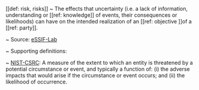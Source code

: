 [[def: risk, risks]]
~ The effects that uncertainty (i.e. a lack of information, understanding or [[ref: knowledge]] of events, their consequences or likelihoods) can have on the intended realization of an [[ref: objective ]]of a [[ref: party]].

~ Source: [eSSIF-Lab](https://essif-lab.github.io/framework/docs/essifLab-glossary)

~ Supporting definitions: 

~ [NIST-CSRC](https://csrc.nist.gov/glossary/term/risk): A measure of the extent to which an entity is threatened by a potential circumstance or event, and typically a function of: (i) the adverse impacts that would arise if the circumstance or event occurs; and (ii) the likelihood of occurrence.

